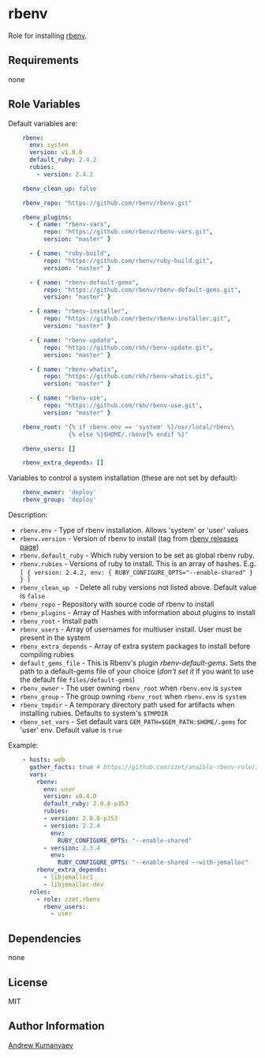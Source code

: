 rbenv
========

Role for installing [rbenv](https://github.com/sstephenson/rbenv).

<!--

Role ready status
------------

[![Build Status](https://travis-ci.org/zzet/ansible-rbenv-role.png?branch=master)](https://travis-ci.org/zzet/ansible-rbenv-role)
-->

Requirements
------------

none

Role Variables
--------------

Default variables are:

```yml
    rbenv:
      env: system
      version: v1.0.0
      default_ruby: 2.4.2
      rubies:
        - version: 2.4.2

    rbenv_clean_up: false

    rbenv_repo: "https://github.com/rbenv/rbenv.git"

    rbenv_plugins:
      - { name: "rbenv-vars",
          repo: "https://github.com/rbenv/rbenv-vars.git",
          version: "master" }

      - { name: "ruby-build",
          repo: "https://github.com/rbenv/ruby-build.git",
          version: "master" }

      - { name: "rbenv-default-gems",
          repo: "https://github.com/rbenv/rbenv-default-gems.git",
          version: "master" }

      - { name: "rbenv-installer",
          repo: "https://github.com/rbenv/rbenv-installer.git",
          version: "master" }

      - { name: "rbenv-update",
          repo: "https://github.com/rkh/rbenv-update.git",
          version: "master" }

      - { name: "rbenv-whatis",
          repo: "https://github.com/rkh/rbenv-whatis.git",
          version: "master" }

      - { name: "rbenv-use",
          repo: "https://github.com/rkh/rbenv-use.git",
          version: "master" }

    rbenv_root: "{% if rbenv.env == 'system' %}/usr/local/rbenv\
                 {% else %}$HOME/.rbenv{% endif %}"

    rbenv_users: []

    rbenv_extra_depends: []
```

Variables to control a system installation (these are not set by default):

```yml
    rbenv_owner: 'deploy'
    rbenv_group: 'deploy'
```

Description:

- `rbenv.env` - Type of rbenv installation. Allows 'system' or 'user' values
- `rbenv.version` - Version of rbenv to install (tag from [rbenv releases
  page](https://github.com/sstephenson/rbenv/releases))
- `rbenv.default_ruby` - Which ruby version to be set as global rbenv ruby.
- `rbenv.rubies` - Versions of ruby to install. This is an array of hashes.
   E.g. `[ { version: 2.4.2, env: { RUBY_CONFIGURE_OPTS="--enable-shared" } } ]`
- `rbenv_clean_up ` - Delete all ruby versions not listed above.
   Default value is `false`
- `rbenv_repo` - Repository with source code of rbenv to install
- `rbenv_plugins` - Array of Hashes with information about plugins to install
- `rbenv_root` - Install path
- `rbenv_users` - Array of usernames for multiuser install.
   User must be present in the system
- `rbenv_extra_depends` - Array of extra system packages to install before
   compiling rubies
- `default_gems_file` - This is Rbenv's plugin _rbenv-default-gems_.
   Sets the path to a default-gems file of your choice (_don't set it_
   if you want to use the default file `files/default-gems`)
- `rbenv_owner` - The user  owning `rbenv_root` when `rbenv.env` is `system`
- `rbenv_group` - The group owning `rbenv_root` when `rbenv.env` is `system`
- `rbenv_tmpdir` - A temporary directory path used for artifacts when
  installing rubies. Defaults to system's `$TMPDIR`
- `rbenv_set_vars` - Set default vars `GEM_PATH=$GEM_PATH:$HOME/.gems`
  for 'user' env. Default value is `true`

Example:

```yml
    - hosts: web
      gather_facts: true # https://github.com/zzet/ansible-rbenv-role/issues/37
      vars:
        rbenv:
          env: user
          version: v0.4.0
          default_ruby: 2.0.0-p353
          rubies:
          - version: 2.0.0-p353
          - version: 2.2.4
            env:
              RUBY_CONFIGURE_OPTS: "--enable-shared"
          - version: 2.3.4
            env:
              RUBY_CONFIGURE_OPTS: "--enable-shared --with-jemalloc"
        rbenv_extra_depends:
          - libjemalloc1
          - libjemalloc-dev
      roles:
        - role: zzet.rbenv
          rbenv_users:
            - user
```

Dependencies
------------

none

License
-------

MIT

Author Information
------------------

[Andrew Kumanyaev](http://github.com/zzet)
